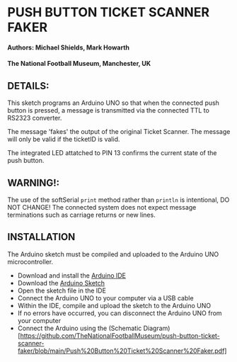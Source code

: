 # PUSH BUTTON TICKET SCANNER FAKER 

#### Authors: Michael Shields, Mark Howarth
#### The National Football Museum, Manchester, UK

## DETAILS: 

This sketch programs an Arduino UNO so that
when the connected push button is pressed,
a message is transmitted via the connected
TTL to RS2323 converter.

The message 'fakes' the output of the original
Ticket Scanner. The message will only be valid 
if the ticketID is valid.

The integrated LED attatched to PIN 13 
confirms the current state of the push button. 

## WARNING!:

The use of the softSerial `print` method 
rather than `println` is intentional, DO NOT CHANGE! 
The connected system does not expect message terminations 
such as carriage returns or new lines.

## INSTALLATION

The Arduino sketch must be compiled and uploaded to the Arduino UNO microcontroller. 
- Download and install the [Arduino IDE](https://www.arduino.cc/en/software)
- Download the [Arduino Sketch](https://github.com/TheNationalFootballMuseum/push-button-ticket-scanner-faker/blob/main/push_button_ticket_scanner_faker.ino)
- Open the sketch file in the IDE 
- Connect the Arduino UNO to your computer via a USB cable
- Within the IDE, compile and upload the sketch to the Arduino UNO
- If no errors have occurred, you can disconnect the Arduino UNO from your computer
- Connect the Arduino using the (Schematic Diagram)[https://github.com/TheNationalFootballMuseum/push-button-ticket-scanner-faker/blob/main/Push%20Button%20Ticket%20Scanner%20Faker.pdf]

